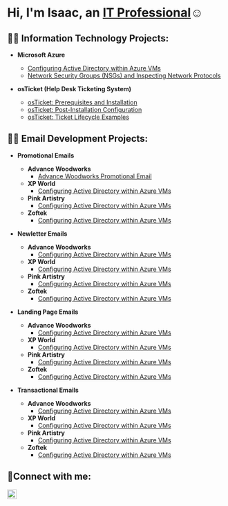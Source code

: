<h1>Hi, I'm Isaac, an <a href="https://www.linkedin.com/in/isaacmendezli/">IT Professional</a>☺</h1>

<h2>👨‍💻 Information Technology Projects:</h2>

- <b>Microsoft Azure</b>
  - [Configuring Active Directory within Azure VMs](https://github.com/IZEK4K/configure-ad)
  - [Network Security Groups (NSGs) and Inspecting Network Protocols](https://github.com/IZEK4K/azure-network-protocols)

- <b>osTicket (Help Desk Ticketing System)</b>
  - [osTicket: Prerequisites and Installation](https://github.com/IZEK4K/osticket-prereqs)
  - [osTicket: Post-Installation Configuration](https://github.com/IZEK4K/osticket-post-install-config)
  - [osTicket: Ticket Lifecycle Examples](https://github.com/IZEK4K/osticket-ticket-lifecycle)

<h2>👨‍💻 Email Development Projects:</h2>

- <b>Promotional Emails</b>
  - <b>Advance Woodworks</b>
    - [Advance Woodworks Promotional Email](https://github.com/IZEK4K/advancewoodworks-emails/blob/ee593062aee1e81113ee0203f9a322b91c89332a/Promotional%20Email%201/aw-promo-email1.html)
  - <b>XP World</b>
    - [Configuring Active Directory within Azure VMs](https://github.com/IZEK4K/configure-ad)
  - <b>Pink Artistry</b>
    - [Configuring Active Directory within Azure VMs](https://github.com/IZEK4K/configure-ad)
  - <b>Zoftek</b>
    - [Configuring Active Directory within Azure VMs](https://github.com/IZEK4K/configure-ad)
 
- <b>Newletter Emails</b>
  - <b>Advance Woodworks</b>
    - [Configuring Active Directory within Azure VMs](https://github.com/IZEK4K/configure-ad)
  - <b>XP World</b>
    - [Configuring Active Directory within Azure VMs](https://github.com/IZEK4K/configure-ad)
  - <b>Pink Artistry</b>
    - [Configuring Active Directory within Azure VMs](https://github.com/IZEK4K/configure-ad)
  - <b>Zoftek</b>
    - [Configuring Active Directory within Azure VMs](https://github.com/IZEK4K/configure-ad)

- <b>Landing Page Emails</b>
  - <b>Advance Woodworks</b>
    - [Configuring Active Directory within Azure VMs](https://github.com/IZEK4K/configure-ad)
  - <b>XP World</b>
    - [Configuring Active Directory within Azure VMs](https://github.com/IZEK4K/configure-ad)
  - <b>Pink Artistry</b>
    - [Configuring Active Directory within Azure VMs](https://github.com/IZEK4K/configure-ad)
  - <b>Zoftek</b>
    - [Configuring Active Directory within Azure VMs](https://github.com/IZEK4K/configure-ad)
   
- <b>Transactional Emails</b>
  - <b>Advance Woodworks</b>
    - [Configuring Active Directory within Azure VMs](https://github.com/IZEK4K/configure-ad)
  - <b>XP World</b>
    - [Configuring Active Directory within Azure VMs](https://github.com/IZEK4K/configure-ad)
  - <b>Pink Artistry</b>
    - [Configuring Active Directory within Azure VMs](https://github.com/IZEK4K/configure-ad)
  - <b>Zoftek</b>
    - [Configuring Active Directory within Azure VMs](https://github.com/IZEK4K/configure-ad) 



<h2>🤳Connect with me:</h2>


[<img align="left" alt="Josh | LinkedIn" width="22px" src="https://img.icons8.com/?size=100&id=8808&format=png&color=FFFFFF" />][linkedin]



[linkedin]: https://www.linkedin.com/in/isaacmendezli/
